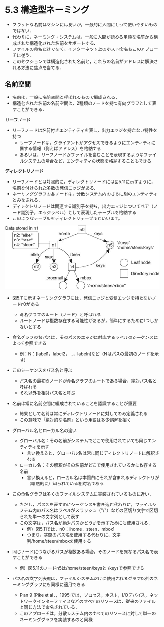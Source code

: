 
# 5.3 構造型ネーミング
* フラットな名前はマシンには良いが，一般的に人間にとって使いやすいものではない．
* 代わりに，ネーミング・システムは，一般に人間が読める単純な名前から構成された構造化された名前をサポートする．
* ファイルの命名だけでなく，インターネット上のホスト命名もこのアプローチに従う．
* このセクションでは構造化された名前と，これらの名前がアドレスに解決される方法に焦点を当てる．

## 名前空間
* 名前は，一般に名前空間と呼ばれるもので編成される．
* 構造化された名前の名前空間は，2種類のノードを持つ有向グラフとして表すことができる．

**リーフノード**
* リーフノードは名前付きエンティティを表し，出力エッジを持たない特性を持つ
  * リーフノードは，クライアントがアクセスできるようにエンティティに関する情報（例えばアドレス）を格納する
  * あるいは，リーフノードがファイルを含むことを表現するようなファイルシステムの場合など，エンティティの状態を格納することもできる

**ディレクトリノード**
* リーフノードとは対照的に，ディレクトリノードには図5.11に示すように，名前を付けられた多数の発信エッジがある．
* ネーミンググラフの各ノードは，分散システム内のさらに別のエンティティとみなされる．
* ディレクトリノードは関連する識別子を持ち，出力エッジについてペア（ノード識別子，エッジラベル）として表現したテーブルを格納する
* このようなテーブルをディレクトリテーブルといいます。

![5.11](images/05-11.jpg)


* 図5.11に示すネーミンググラフには，発信エッジと受信エッジを持たないノードn0がある
  * 命名グラフのルート（ノード）と呼ばれる
  * ルートノードは複数存在する可能性があるが，簡単にするために1つしかないとする
* 命名グラフの各パスは，そのパスのエッジに対応するラベルのシーケンスによって参照できる
  *  例：N：[label1，label2，...，labeln]など（Nはパスの最初のノードを示す）
* このシーケンスをパス名と呼ぶ
  * パス名の最初のノードが命名グラフのルートである場合，絶対パス名と呼ばれる
  * それ以外を相対パス名と呼ぶ
* 名前は常に名前空間に編成されていることを認識することが重要
  * 結果として名前は常にディレクトリノードに対してのみ定義される
  * この意味で「絶対的な名前」という用語は多少誤解を招く
* グローバル名とローカル名の違い
  * グローバル名：その名前がシステムでどこで使用されていても同じエンティティを示す
    * 言い換えると，グローバル名は常に同じディレクトリノードに解釈される
  * ローカル名：その解釈がその名前がどこで使用されているかに依存する名前
    * 言い換えると，ローカル名は本質的にそれが含まれるディレクトリが（暗黙的に）知られている相対名である

* この命名グラフは多くのファイルシステムに実装されているものに近い．
  * ただし，パス名を表すのにシーケンスを書き込む代わりに，ファイルシステム内のパス名はラベルがスラッシュ（"/"）などの区切り文字で区切られた単一の文字列として表す
  * この文字は，パス名が絶対パスかどうかを示すためにも使用される．
    * 例）図5.11では，n0：[home，steen，mbox]
    * つまり，実際のパス名を使用する代わりに，文字列/home/steen/mboxを使用する
* 同じノードにつながるパスが複数ある場合，そのノードを異なるパス名で表すことができる
  * 例）図5.11のノードn5は/home/steen/keysと /keysで参照できる
* パス名の文字列表現は，ファイルシステムだけに使用されるグラフ以外のネーミンググラフにも同様に適用できる
  * Plan 9 [Pike et al．，1995]では，プロセス，ホスト，I/Oデバイス，ネットワークインターフェイスなどのすべてのリソースは，従来のファイルと同じ方法で命名されている．
  * このアプローチは，分散システム内のすべてのリソースに対して単一のネーミンググラフを実装するのと同様
